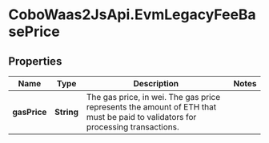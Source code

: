 # CoboWaas2JsApi.EvmLegacyFeeBasePrice

## Properties

Name | Type | Description | Notes
------------ | ------------- | ------------- | -------------
**gasPrice** | **String** | The gas price, in wei. The gas price represents the amount of ETH that must be paid to validators for processing transactions. | 


